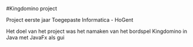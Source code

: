 #Kingdomino project

Project eerste jaar Toegepaste Informatica - HoGent

Het doel van het project was het namaken van het bordspel Kingdomino in Java met JavaFx als gui
